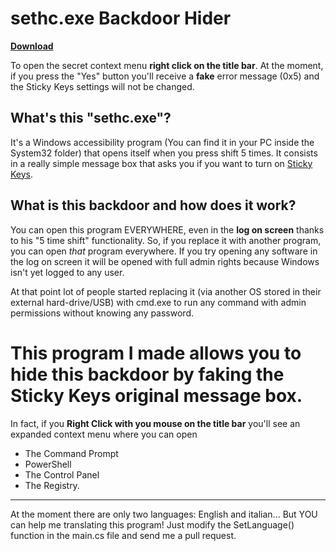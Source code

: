 # sethc.exe Backdoor Hider

**[Download](https://github.com/PGgamer2/sethc-backdoor-hider/releases/)**

To open the secret context menu **right click on the title bar**.
At the moment, if you press the "Yes" button you'll receive a **fake** error message (0x5) and the Sticky Keys settings will not be changed.

## What's this "sethc.exe"?
It's a Windows accessibility program (You can find it in your PC inside the System32 folder) that opens itself when you press shift 5 times.
It consists in a really simple message box that asks you if you want to turn on [Sticky Keys](https://en.wikipedia.org/wiki/Sticky_keys).

## What is this backdoor and how does it work?
You can open this program EVERYWHERE, even in the **log on screen** thanks to his "5 time shift" functionality.
So, if you replace it with another program, you can open *that* program everywhere.
If you try opening any software in the log on screen it will be opened with full admin rights because Windows isn't yet logged to any user.

At that point lot of people started replacing it (via another OS stored in their external hard-drive/USB) with cmd.exe to run any command with admin permissions without knowing any password.

# This program I made allows you to hide this backdoor by faking the Sticky Keys original message box.
In fact, if you **Right Click with you mouse on the title bar** you'll see an expanded context menu where you can open
* The Command Prompt
* PowerShell
* The Control Panel
* The Registry.

---

At the moment there are only two languages: English and italian...
But YOU can help me translating this program! Just modify the SetLanguage() function in the main.cs file and send me a pull request.
